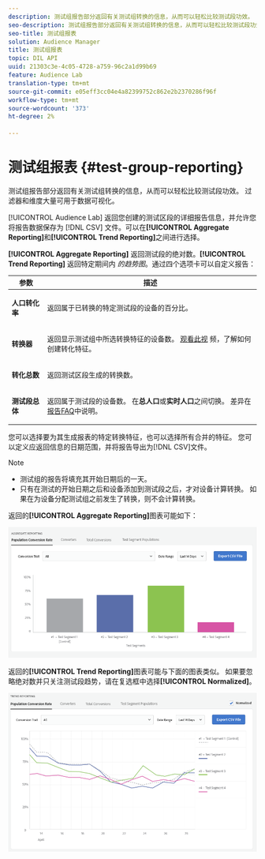 ```yaml
---
description: 测试组报告部分返回有关测试组转换的信息，从而可以轻松比较测试段功效。 过滤器和维度大量可用于数据可视化。
seo-description: 测试组报告部分返回有关测试组转换的信息，从而可以轻松比较测试段功效。 过滤器和维度大量可用于数据可视化。
seo-title: 测试组报表
solution: Audience Manager
title: 测试组报表
topic: DIL API
uuid: 21303c3e-4c05-4728-a759-96c2a1d99b69
feature: Audience Lab
translation-type: tm+mt
source-git-commit: e05eff3cc04e4a82399752c862e2b2370286f96f
workflow-type: tm+mt
source-wordcount: '373'
ht-degree: 2%

---
```



# 测试组报表 {#test-group-reporting}

测试组报告部分返回有关测试组转换的信息，从而可以轻松比较测试段功效。 过滤器和维度大量可用于数据可视化。

[!UICONTROL Audience Lab] 返回您创建的测试区段的详细报告信息，并允许您将报告数据保存为 [!DNL CSV] 文件。可以在&#x200B;**[!UICONTROL Aggregate Reporting]**&#x200B;和&#x200B;**[!UICONTROL Trend Reporting]**&#x200B;之间进行选择。

**[!UICONTROL Aggregate Reporting]** 返回测试段的绝对数。**[!UICONTROL Trend Reporting]** 返回特定期间内 *的趋势图*。通过四个选项卡可以自定义报告：

<table id="table_446384AE9A36408A9C570CB7DB72C3D6"> 
 <thead> 
  <tr> 
   <th colname="col1" class="entry"> 参数 </th> 
   <th colname="col2" class="entry"> 描述 </th> 
  </tr> 
 </thead>
 <tbody> 
  <tr> 
   <td colname="col1"> <p> <b><span class="uicontrol"> 人口转化率</span></b> </p> </td> 
   <td colname="col2"> <p>返回属于已转换的特定测试段的设备的百分比。 </p> </td> 
  </tr> 
  <tr> 
   <td colname="col1"> <p> <b><span class="uicontrol"> 转换器</span></b> </p> </td> 
   <td colname="col2"> <p>返回显示测试组中所选转换特征的设备数。 <a href="https://helpx.adobe.com/audience-manager/kt/using/creating-conversion-traits-feature-video-use.html" format="https" scope="external"> 观看此视</a> 频，了解如何创建转化特征。 </p> </td> 
  </tr> 
  <tr> 
   <td colname="col1"> <p> <b><span class="uicontrol"> 转化总数</span></b> </p> </td> 
   <td colname="col2"> <p>返回测试区段生成的转换数。 </p> </td> 
  </tr> 
  <tr> 
   <td colname="col1"> <p> <b><span class="uicontrol"> 测试段总体</span></b> </p> </td> 
   <td colname="col2"> <p>返回属于测试段的设备数。 在<b><span class="uicontrol">总人口</span></b>或<b><span class="uicontrol">实时人口</span></b>之间切换。 差异在<a href="../../faq/faq-reporting.md">报告FAQ</a>中说明。 </p> </td>
  </tr>
 </tbody>
</table>

您可以选择要为其生成报表的特定转换特征，也可以选择所有合并的特征。 您可以定义应返回信息的日期范围，并将报告导出为[!DNL CSV]文件。

>[!NOTE]
>
>* 测试组的报告将填充其开始日期后的一天。
>* 只有在测试的开始日期之后和设备添加到测试段之后，才对设备计算转换。 如果在为设备分配测试组之前发生了转换，则不会计算转换。


返回的&#x200B;**[!UICONTROL Aggregate Reporting]**&#x200B;图表可能如下：

![](assets/aggregate-reporting.PNG)

返回的&#x200B;**[!UICONTROL Trend Reporting]**&#x200B;图表可能与下面的图表类似。 如果要忽略绝对数并只关注测试段趋势，请在复选框中选择&#x200B;**[!UICONTROL Normalized]**。

![](assets/trend-reporting.PNG)